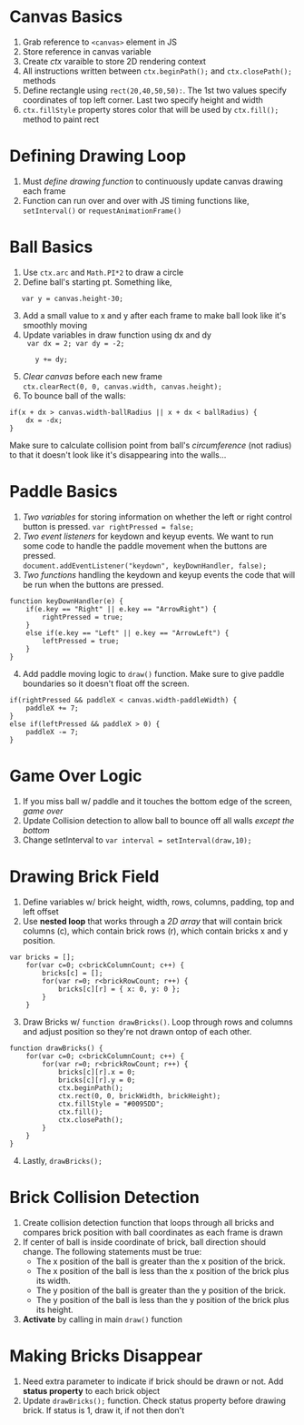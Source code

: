 # Canvas Basics
1. Grab reference to `<canvas>` element in JS
2. Store reference in canvas variable
3. Create _ctx_ varaible to store 2D rendering context
4. All instructions written between `ctx.beginPath();` and `ctx.closePath();` methods
5. Define rectangle using `rect(20,40,50,50):`. The 1st two values specify coordinates of top left corner. Last two specify height and width
6. `ctx.fillStyle` property stores color that will be used by `ctx.fill();` method to paint rect

# Defining Drawing Loop
1. Must *define drawing function* to continuously update canvas drawing each frame
2. Function can run over and over with JS timing functions like, `setInterval()` or `requestAnimationFrame()`

# Ball Basics
1. Use `ctx.arc` and `Math.PI*2` to draw a circle
2. Define ball's starting pt. Something like,</br>
```var x = canvas.width/2; </br>
   var y = canvas.height-30;
 ```
 3. Add a small value to x and y after each frame to make ball look like it's smoothly moving
 4. Update variables in draw function using dx and dy </br> ``` var dx = 2;
           var dy = -2;```
       ```x += dx;
          y += dy;
       ```
5. *Clear canvas* before each new frame </br>
`ctx.clearRect(0, 0, canvas.width, canvas.height);`
6. To bounce ball of the walls: </br>
```
if(x + dx > canvas.width-ballRadius || x + dx < ballRadius) {
    dx = -dx;
}
```
Make sure to calculate collision point from ball's _circumference_ (not radius) to that it doesn't look like it's disappearing into the walls...

# Paddle Basics
1. _Two variables_ for storing information on whether the left or right control button is pressed. `var rightPressed = false;`
2. _Two event listeners_ for keydown and keyup events. We want to run some code to handle the paddle movement when the buttons are pressed. </br>
`document.addEventListener("keydown", keyDownHandler, false);`
3. _Two functions_ handling the keydown and keyup events  the code that will be run when the buttons are pressed. </br>
```
function keyDownHandler(e) {
    if(e.key == "Right" || e.key == "ArrowRight") {
        rightPressed = true;
    }
    else if(e.key == "Left" || e.key == "ArrowLeft") {
        leftPressed = true;
    }
}
```
4. Add paddle moving logic to `draw()` function. Make sure to give paddle boundaries so it doesn't float off the screen.
```
if(rightPressed && paddleX < canvas.width-paddleWidth) {
    paddleX += 7;
}
else if(leftPressed && paddleX > 0) {
    paddleX -= 7;
}
```
# Game Over Logic
1. If you miss ball w/ paddle and it touches the bottom edge of the screen, _game over_
2. Update Collision detection to allow ball to bounce off all walls _except the bottom_
3. Change setInterval to `var interval = setInterval(draw,10);`

# Drawing Brick Field
1. Define variables w/ brick height, width, rows, columns, padding, top and left offset
2. Use **nested loop** that works through a _2D array_ that will contain brick columns (c), which contain brick rows (r), which contain bricks x and y position.
```
var bricks = [];
    for(var c=0; c<brickColumnCount; c++) {
        bricks[c] = [];
        for(var r=0; r<brickRowCount; r++) {
            bricks[c][r] = { x: 0, y: 0 };
        }
    }
```
3. Draw Bricks w/ `function drawBricks()`. Loop through rows and columns and adjust position so they're not drawn ontop of each other.
```
function drawBricks() {
    for(var c=0; c<brickColumnCount; c++) {
        for(var r=0; r<brickRowCount; r++) {
            bricks[c][r].x = 0;
            bricks[c][r].y = 0;
            ctx.beginPath();
            ctx.rect(0, 0, brickWidth, brickHeight);
            ctx.fillStyle = "#0095DD";
            ctx.fill();
            ctx.closePath();
        }
    }
}
```
4. Lastly, `drawBricks();`

# Brick Collision Detection
1. Create collision detection function that loops through all bricks and compares brick position with ball coordinates as each frame is drawn
2. If center of ball is inside coordinate of brick, ball direction should change. The following statements must be true: </br>
    - The x position of the ball is greater than the x position of the brick.
    - The x position of the ball is less than the x position of the brick plus its width.
    - The y position of the ball is greater than the y position of the brick.
    - The y position of the ball is less than the y position of the brick plus its height.
3. **Activate** by calling in main `draw()` function

# Making Bricks Disappear
1. Need extra parameter to indicate if brick should be drawn or not. Add **status property** to each brick object
2. Update `drawBricks();` function. Check status property before drawing brick. If status is 1, draw it, if not then don't
